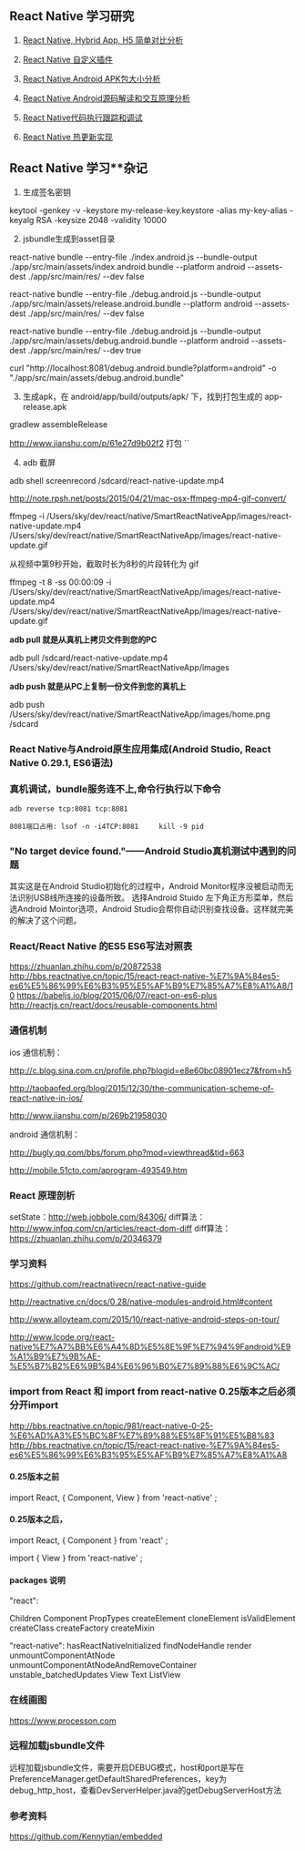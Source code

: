 ## React Native 学习研究


1. [React Native, Hybrid App, H5 简单对比分析](http://codehelp.cn/blog/2016/08/07/react-native-compare/)

2. [React Native 自定义插件](http://codehelp.cn/blog/2016/08/13/react-native-plugin)

3. [React Native Android APK包大小分析](http://codehelp.cn/blog/2016/08/21/react-native-size/)

4. [React Native Android源码解读和交互原理分析](http://codehelp.cn/blog/2016/08/28/react-native-js/)

5. [React Native代码执行跟踪和调试](http://codehelp.cn/blog/2016/09/04/react-native-debug/)

6. [React Native 热更新实现](http://codehelp.cn/blog/2016/09/15/react-native-update/)


## React Native 学习**杂记

1. 生成签名密钥

keytool -genkey -v -keystore my-release-key.keystore -alias my-key-alias -keyalg RSA -keysize 2048 -validity 10000


2. jsbundle生成到asset目录

react-native bundle --entry-file ./index.android.js  --bundle-output ./app/src/main/assets/index.android.bundle --platform android --assets-dest ./app/src/main/res/ --dev false

react-native bundle --entry-file ./debug.android.js  --bundle-output ./app/src/main/assets/release.android.bundle --platform android --assets-dest ./app/src/main/res/ --dev false

react-native bundle --entry-file ./debug.android.js  --bundle-output ./app/src/main/assets/debug.android.bundle --platform android --assets-dest ./app/src/main/res/ --dev true

curl "http://localhost:8081/debug.android.bundle?platform=android" -o  "./app/src/main/assets/debug.android.bundle"

3. 生成apk，在 android/app/build/outputs/apk/ 下，找到打包生成的 app-release.apk

gradlew assembleRelease


http://www.jianshu.com/p/61e27d9b02f2 打包
``

4. adb 截屏

adb shell screenrecord /sdcard/react-native-update.mp4

http://note.rpsh.net/posts/2015/04/21/mac-osx-ffmpeg-mp4-gif-convert/

ffmpeg -i  /Users/sky/dev/react/native/SmartReactNativeApp/images/react-native-update.mp4 /Users/sky/dev/react/native/SmartReactNativeApp/images/react-native-update.gif

从视频中第9秒开始，截取时长为8秒的片段转化为 gif

ffmpeg -t 8  -ss 00:00:09 -i /Users/sky/dev/react/native/SmartReactNativeApp/images/react-native-update.mp4 /Users/sky/dev/react/native/SmartReactNativeApp/images/react-native-update.gif



**adb pull  就是从真机上拷贝文件到您的PC**

adb pull /sdcard/react-native-update.mp4   /Users/sky/dev/react/native/SmartReactNativeApp/images

**adb push  就是从PC上复制一份文件到您的真机上**

adb push /Users/sky/dev/react/native/SmartReactNativeApp/images/home.png  /sdcard

### React Native与Android原生应用集成(Android Studio, React Native 0.29.1, ES6语法)


### 真机调试，bundle服务连不上,命令行执行以下命令

    adb reverse tcp:8081 tcp:8081

    8081端口占用: lsof -n -i4TCP:8081     kill -9 pid



###  "No target device found."——Android Studio真机测试中遇到的问题

  其实这是在Android Studio初始化的过程中，Android Monitor程序没被启动而无法识别USB线所连接的设备所致。 选择Android Stuido 左下角正方形菜单，然后选Android Mointor选项，Android Studio会帮你自动识别查找设备。这样就完美的解决了这个问题。

### React/React Native 的ES5 ES6写法对照表

https://zhuanlan.zhihu.com/p/20872538
http://bbs.reactnative.cn/topic/15/react-react-native-%E7%9A%84es5-es6%E5%86%99%E6%B3%95%E5%AF%B9%E7%85%A7%E8%A1%A8/10
https://babeljs.io/blog/2015/06/07/react-on-es6-plus
http://reactjs.cn/react/docs/reusable-components.html


### 通信机制

ios 通信机制：

http://c.blog.sina.com.cn/profile.php?blogid=e8e60bc08901ecz7&from=h5

http://taobaofed.org/blog/2015/12/30/the-communication-scheme-of-react-native-in-ios/

http://www.jianshu.com/p/269b21958030

android 通信机制：

http://bugly.qq.com/bbs/forum.php?mod=viewthread&tid=663

http://mobile.51cto.com/aprogram-493549.htm

### React 原理剖析

setState：http://web.jobbole.com/84306/
diff算法：http://www.infoq.com/cn/articles/react-dom-diff
diff算法：https://zhuanlan.zhihu.com/p/20346379

### 学习资料

https://github.com/reactnativecn/react-native-guide

http://reactnative.cn/docs/0.28/native-modules-android.html#content

http://www.alloyteam.com/2015/10/react-native-android-steps-on-tour/

http://www.lcode.org/react-native%E7%A7%BB%E6%A4%8D%E5%8E%9F%E7%94%9Fandroid%E9%A1%B9%E7%9B%AE-%E5%B7%B2%E6%9B%B4%E6%96%B0%E7%89%88%E6%9C%AC/

### import from React 和 import from react-native 0.25版本之后必须分开import

http://bbs.reactnative.cn/topic/981/react-native-0-25-%E6%AD%A3%E5%BC%8F%E7%89%88%E5%8F%91%E5%B8%83
http://bbs.reactnative.cn/topic/15/react-react-native-%E7%9A%84es5-es6%E5%86%99%E6%B3%95%E5%AF%B9%E7%85%A7%E8%A1%A8

#### 0.25版本之前

import React, {
    Component,
    View
} from  'react-native' ;


#### 0.25版本之后，

import React, {
  Component
} from  'react' ;

import {
View
} from  'react-native' ;

#### packages 说明
"react":

Children
Component
PropTypes
createElement
cloneElement
isValidElement
createClass
createFactory
createMixin

"react-native":
hasReactNativeInitialized
findNodeHandle
render
unmountComponentAtNode
unmountComponentAtNodeAndRemoveContainer
unstable_batchedUpdates
View
Text
ListView

### 在线画图

https://www.processon.com

### 远程加载jsbundle文件

远程加载jsbundle文件，需要开启DEBUG模式，host和port是写在PreferenceManager.getDefaultSharedPreferences，key为debug_http_host，查看DevServerHelper.java的getDebugServerHost方法


### 参考资料

https://github.com/Kennytian/embedded
